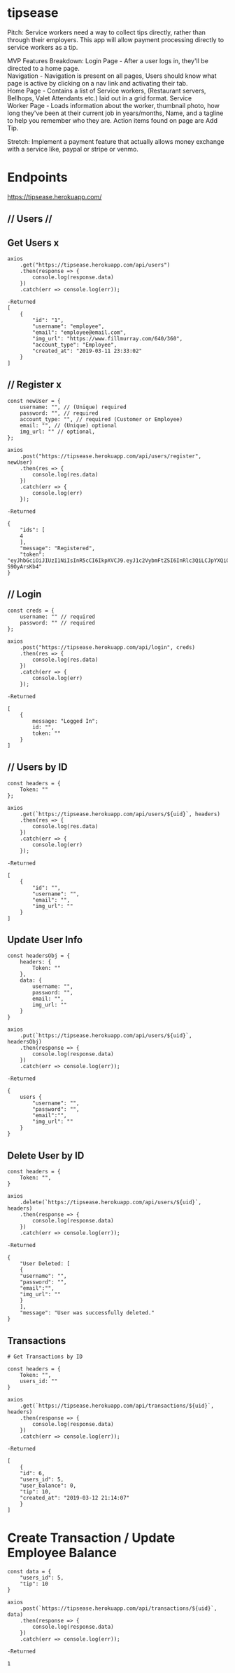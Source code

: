 # tipsease

Pitch: Service workers need a way to collect tips directly, rather than through their employers. This app will allow payment processing directly to service workers as a tip.

MVP Features Breakdown: Login Page - After a user logs in, they'll be directed to a home page.  
Navigation - Navigation is present on all pages, Users should know what page is active by clicking on a nav link and activating their tab.  
Home Page - Contains a list of Service workers, (Restaurant servers, Bellhops, Valet Attendants etc.) laid out in a grid format. Service  
Worker Page - Loads information about the worker, thumbnail photo, how long they've been at their current job in years/months, Name, and a tagline to help you remember who they are. Action items found on page are Add Tip.

Stretch: Implement a payment feature that actually allows money exchange with a service like, paypal or stripe or venmo.

# Endpoints

https://tipsease.herokuapp.com/

## // Users //

## Get Users x

```
axios
    .get("https://tipsease.herokuapp.com/api/users")
    .then(response => {
        console.log(response.data)
    })
    .catch(err => console.log(err));

-Returned
[
    {
        "id": "1",
        "username": "employee",
        "email": "employee@email.com",
        "img_url": "https://www.fillmurray.com/640/360",
        "account_type": "Employee",
        "created_at": "2019-03-11 23:33:02"
    }
]
```

## // Register x

```
const newUser = {
    username: "", // (Unique) required
    password: "", // required
    account_type: "", // required (Customer or Employee)
    email: "", // (Unique) optional
    img_url: "" // optional,
};

axios
    .post("https://tipsease.herokuapp.com/api/users/register", newUser)
    .then(res => {
        console.log(res.data)
    })
    .catch(err => {
        console.log(err)
    });

-Returned

{
    "ids": [
    4
    ],
    "message": "Registered",
    "token": "eyJhbGciOiJIUzI1NiIsInR5cCI6IkpXVCJ9.eyJ1c2VybmFtZSI6InRlc3QiLCJpYXQiOjE1NTIzMzg2NDUsImV4cCI6MTU1MjQyNTA0NX0.wDHsSTyHq2Uzi0x8PyJUi7iGA37stGH2-S9OyArsKb4"
}
```

## // Login

```
const creds = {
    username: "" // required
    password: "" // required
};

axios
    .post("https://tipsease.herokuapp.com/api/login", creds)
    .then(res => {
        console.log(res.data)
    })
    .catch(err => {
        console.log(err)
    });

-Returned

[
    {
        message: "Logged In";
        id: "",
        token: ""
    }
]
```

## // Users by ID

```
const headers = {
    Token: ""
};

axios
    .get(`https://tipsease.herokuapp.com/api/users/${uid}`, headers)
    .then(res => {
        console.log(res.data)
    })
    .catch(err => {
        console.log(err)
    });

-Returned

[
    {
        "id": "",
        "username": "",
        "email": "",
        "img_url": ""
    }
]
```

## Update User Info

```
const headersObj = {
    headers: {
        Token: ""
    },
    data: {
        username: "",
        password: "",
        email: "",
        img_url: ""
    }
}

axios
    .put(`https://tipsease.herokuapp.com/api/users/${uid}`, headersObj)
    .then(response => {
        console.log(response.data)
    })
    .catch(err => console.log(err));

-Returned

{
    users {
        "username": "",
        "password": "",
        "email":"",
        "img_url": ""
    }
}
```

## Delete User by ID

```
const headers = {
    Token: "",
}

axios
    .delete(`https://tipsease.herokuapp.com/api/users/${uid}`, headers)
    .then(response => {
        console.log(response.data)
    })
    .catch(err => console.log(err));

-Returned

{
    "User Deleted: [
    {
    "username": "",
    "password": "",
    "email":"",
    "img_url": ""
    }
    ],
    "message": "User was successfully deleted."
}
```

## Transactions

```
# Get Transactions by ID

const headers = {
    Token: "",
    users_id: ""
}

axios
    .get(`https://tipsease.herokuapp.com/api/transactions/${uid}`, headers)
    .then(response => {
        console.log(response.data)
    })
    .catch(err => console.log(err));

-Returned

[
    {
    "id": 6,
    "users_id": 5,
    "user_balance": 0,
    "tip": 10,
    "created_at": "2019-03-12 21:14:07"
    }
]
```

# Create Transaction / Update Employee Balance

```
const data = {
    "users_id": 5,
	"tip": 10
}

axios
    .post(`https://tipsease.herokuapp.com/api/transactions/${uid}`, data)
    .then(response => {
        console.log(response.data)
    })
    .catch(err => console.log(err));

-Returned

1

```
